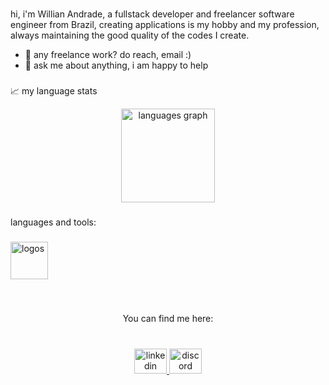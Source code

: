 ###

<p align="left">hi, i'm Willian Andrade, a fullstack developer and freelancer software engineer from Brazil, creating applications is my hobby and my profession, always maintaining the good quality of the codes I create.</p>

- 💼 any freelance work? do reach, email :)
- 💬 ask me about anything, i am happy to help

###

📈 my language stats

<div align="center">
  
  <img src="https://github-readme-stats.vercel.app/api/top-langs?locale=en&hide_title=false&layout=compact&card_width=600&langs_count=5&theme=gotham&hide_border=false&username=onlywillian" height="150" alt="languages graph"  />
</div>

###

<p align="left">languages and tools:</p>

###

<div align="left">
  <img src="https://skillicons.dev/icons?i=js,ts,react,next,aws,git,nodejs,docker,java,spring,postgres,mongodb,mysql" height="60" alt="logos"  />
</div>

###

<br clear="both">

<p align="center">You can find me here:</p>

###

<br clear="both">

<div align="center">
  <a href="https://www.linkedin.com/in/willian-an" target="_blank">
    <img src="https://raw.githubusercontent.com/maurodesouza/profile-readme-generator/master/src/assets/icons/social/linkedin/default.svg" width="52" height="40" alt="linkedin logo"  />
  </a>
  <a href="https://discord.com/channels/Will()#7157" target="_blank">
    <img src="https://raw.githubusercontent.com/maurodesouza/profile-readme-generator/master/src/assets/icons/social/discord/default.svg" width="52" height="40" alt="discord logo"  />
  </a>
</div>
</div>
